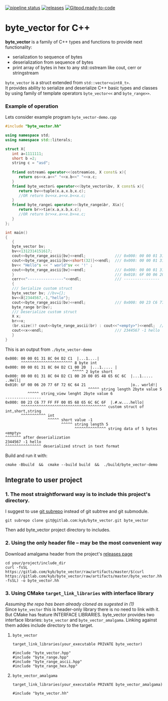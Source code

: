 [![pipeline status](https://gitlab.com/kyb/byte_vector/badges/master/pipeline.svg)](https://gitlab.com/kyb/byte_vector/pipelines?scope=branches) 
[![releases](https://img.shields.io/badge/byte_vector-releases-green.svg?style=flat)](https://gitlab.com/kyb/byte_vector/-/releases) 
[![Gitpod.ready-to-code](https://img.shields.io/badge/Gitpod-ready--to--code-blue?logo=gitpod)](https://gitpod.io/#https://gitlab.com/kyb/byte_vector) 

byte_vector for C++
===================
**byte_vector** is a family of C++ types and functions to provide next functionality:
- serialization to sequence of bytes
- deserialization from sequence of bytes
- print array of bytes in hex to any std::ostream like cout, cerr or stringstream

`byte_vector` is a struct extended from `std::vector<uint8_t>`.  
It provides ability to serialize and deserialize C++ basic types and classes 
by using family of template operators `byte_vector<<` and `byte_range>>`. 


### Example of operation
Lets consider example program `byte_vector-demo.cpp`
```cpp
#include "byte_vector.hh"

using namespace std;
using namespace std::literals;

struct X{
   int a=1111111;
   short b =2;
   string c = "asd";
   
   friend ostream& operator<<(ostream&os, X const& x){
      return os<<x.a<<" "<<x.b<<" "<<x.c;
   }
   friend byte_vector& operator<<(byte_vector&bv, X const& x){
      return bv<<tuple(x.a,x.b,x.c); 
      //OR return bv<<x.a<<x.b<<x.c;
   }
   friend byte_range& operator>>(byte_range&br, X&x){
      return br>>tie(x.a,x.b,x.c);
      //OR return br>>x.a>>x.b>>x.c;
   }
};

int main()
{
   {
   byte_vector bv;
   bv<<1312314151617;
   cout<<byte_range_ascii{bv}<<endl;             /// 0x000: 00 00 01 31 8C 04 D2 C1  |...1....|
   cout<<byte_range_ascii{bv<<short(32)}<<endl;  /// 0x000: 00 00 01 31 8C 04 D2 C1 00 20  |...1..... |
   bv<< "Hello"s << " world"sv << '!' ;
   cout<<byte_range_ascii{bv}<<endl;             /// 0x000: 00 00 01 31 8C 04 D2 C1 00 20 00 05 48 65 6C 6C  |...1..... ..Hell|
   }                                             /// 0x010: 6F 00 06 20 77 6F 72 6C 64 21                    |o.. world!|
   cerr<<"----------------"<<endl;               /// ----------------
   {
   /// Serialize custom struct
   byte_vector bv; //bv={};
   bv<<X{2344567,-1,"hello"};
   cout<<byte_range_ascii(bv)<<endl;             /// 0x000: 00 23 C6 77 FF FF 00 05 68 65 6C 6C 6F  |.#.w....hello|
   byte_range br(bv);
   /// Deserialize custom struct
   X x;
   br>>x;
   (br.size()? cout<<byte_range_ascii(br) : cout<<"<empty>")<<endl;  /// <empty>
   cout<<x<<endl;                                /// 2344567 -1 hello
   }
}
```

This is an output from `./byte_vector-demo`
```
0x000: 00 00 01 31 8C 04 D2 C1  |...1....|
       ^^^^^^^^^^^^^^^^^^^^^^^ 8 byte int
0x000: 00 00 01 31 8C 04 D2 C1 00 20  |...1..... |
                              ^^^^^ 2 byte short
0x000: 00 00 01 31 8C 04 D2 C1 00 20 00 05 48 65 6C 6C  |...1..... ..Hell|
0x010: 6F 00 06 20 77 6F 72 6C 64 21                    |o.. world!|
                                     ^^^^^ string length 2byte value 5
          ^^^^^ string_view lenght 2byte value 6
----------------
0x000: 00 23 C6 77 FF FF 00 05 68 65 6C 6C 6F  |.#.w....hello|
       ^^^^^^^^^^^^^^^^^^^^^^^^^^^^^^^^^^^^^^ custom struct of int,short,string
       ^^^^^^^^^^^ int
                   ^^^^^ short value -1
                         ^^^^^ string length 5
                               ^^^^^^^^^^^^^^ string data of 5 bytes
<empty>
^^^^^^^ after deserialization
2344567 -1 hello
^^^^^^^^^^^^^^^^ deserialized struct in text format
```

Build and run it with:
```
cmake -Bbuild  &&  cmake --build build  &&  ./build/byte_vector-demo 
```


Integrate to user project
-----
### 1. The most straightforward way is to include this project's directory.
I suggest to use [git subrepo](https://github.com/ingydotnet/git-subrepo)
instead of git subtree and git submodule.
```
git subrepo clone git@gitlab.com:kyb/byte_vector.git byte_vector
```
Then add byte_vector project directory to includes.

### 2. Using the only header file – may be the most convenient way
Download amalgama header from the project's [releases page](https://gitlab.com/kyb/byte_vector/-/releases)
```
cd your/project/include_dir
curl -fsSL https://gitlab.com/kyb/byte_vector/raw/artifacts/master/$(curl https://gitlab.com/kyb/byte_vector/raw/artifacts/master/byte_vector.hh -fsSL) -o byte_vector.hh
```

### 3. Using CMake `target_link_libraries` with interface library
*Assuming the repo has been already cloned as sugested in (1)*  
Since `byte_vector` this is header-only library there is no need to link with it.
But CMake has feature INTERFACE LIBRARIES. byte_vector provides two interface 
libraries: `byte_vector` and `byte_vector_amalgama`. Linking against them addes 
include directory to the target.
1. `byte_vector`
    ```
    target_link_libraries(your_executable PRIVATE byte_vector)
    ```
    ```
    #include "byte_vector.hpp"
    #include "byte_range.hpp"
    #include "byte_range_ascii.hpp"
    #include "byte_range_hex.hpp"
    ```
2. `byte_vector_amalgama`
    ```
    target_link_libraries(your_executable PRIVATE byte_vector_amalgama)
    ```
    ```
    #include "byte_vector.hh"
    ```
